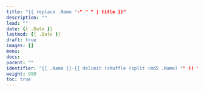 ```yaml
---
title: "{{ replace .Name "-" " " | title }}"
description: ""
lead: ""
date: {{ .Date }}
lastmod: {{ .Date }}
draft: true
images: []
menu:
docs:
parent: ""
identifier: "{{ .Name }}-{{ delimit (shuffle (split (md5 .Name) "" )) "" }}"
weight: 999
toc: true
---
```

